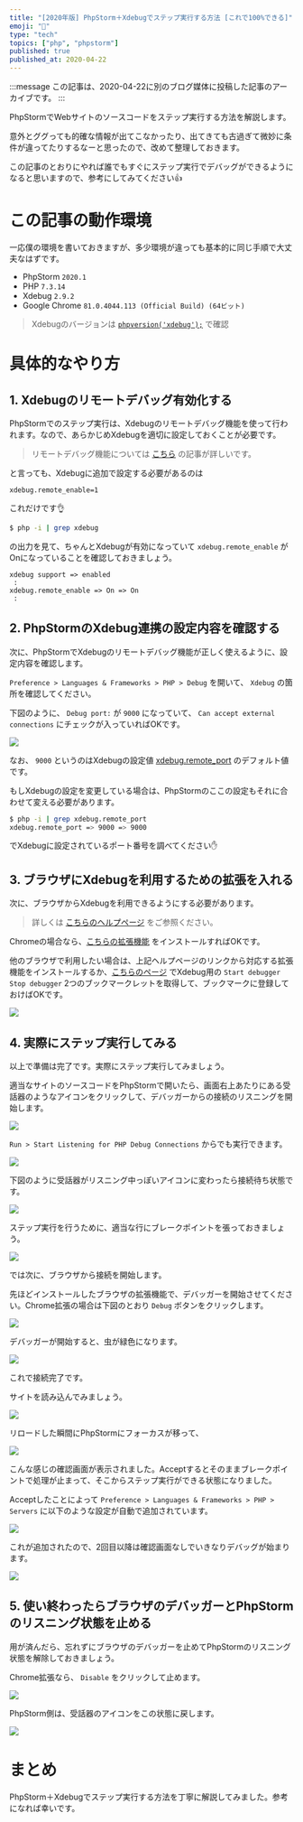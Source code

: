 ```yaml
---
title: "[2020年版] PhpStorm＋Xdebugでステップ実行する方法 [これで100%できる]"
emoji: "🐘"
type: "tech"
topics: ["php", "phpstorm"]
published: true
published_at: 2020-04-22
---
```


:::message
この記事は、2020-04-22に別のブログ媒体に投稿した記事のアーカイブです。
:::

PhpStormでWebサイトのソースコードをステップ実行する方法を解説します。

意外とググっても的確な情報が出てこなかったり、出てきても古過ぎて微妙に条件が違ってたりするなーと思ったので、改めて整理しておきます。

この記事のとおりにやれば誰でもすぐにステップ実行でデバッグができるようになると思いますので、参考にしてみてください👍

# この記事の動作環境

一応僕の環境を書いておきますが、多少環境が違っても基本的に同じ手順で大丈夫なはずです。

* PhpStorm `2020.1`
* PHP `7.3.14`
* Xdebug `2.9.2`
* Google Chrome `81.0.4044.113 (Official Build) (64ビット)`

> Xdebugのバージョンは [`phpversion('xdebug');`](https://www.php.net/manual/ja/function.phpversion.php) で確認

# 具体的なやり方

## 1. Xdebugのリモートデバッグ有効化する

PhpStormでのステップ実行は、Xdebugのリモートデバッグ機能を使って行われます。なので、あらかじめXdebugを適切に設定しておくことが必要です。

> リモートデバッグ機能については [こちら](https://qiita.com/castaneai/items/d5fdf577a348012ed8af) の記事が詳しいです。

と言っても、Xdebugに追加で設定する必要があるのは

```
xdebug.remote_enable=1
```

これだけです👌

```bash
$ php -i | grep xdebug
```

の出力を見て、ちゃんとXdebugが有効になっていて `xdebug.remote_enable` がOnになっていることを確認しておきましょう。

```
xdebug support => enabled
 :
xdebug.remote_enable => On => On
 :
```

## 2. PhpStormのXdebug連携の設定内容を確認する

次に、PhpStormでXdebugのリモートデバッグ機能が正しく使えるように、設定内容を確認します。

`Preference > Languages & Frameworks > PHP > Debug` を開いて、 `Xdebug` の箇所を確認してください。

下図のように、 `Debug port:` が `9000` になっていて、 `Can accept external connections` にチェックが入っていればOKです。

![](https://tva1.sinaimg.cn/large/007S8ZIlgy1ge1qgeuz3jj313w0u07ls.jpg)

なお、 `9000` というのはXdebugの設定値 [xdebug.remote_port](https://xdebug.org/docs/all_settings#remote_port) のデフォルト値です。

もしXdebugの設定を変更している場合は、PhpStormのここの設定もそれに合わせて変える必要があります。

```bash
$ php -i | grep xdebug.remote_port
xdebug.remote_port => 9000 => 9000
```

でXdebugに設定されているポート番号を調べてください✋

## 3. ブラウザにXdebugを利用するための拡張を入れる

次に、ブラウザからXdebugを利用できるようにする必要があります。

> 詳しくは [こちらのヘルプページ](https://pleiades.io/help/phpstorm/browser-debugging-extensions.html) をご参照ください。

Chromeの場合なら、[こちらの拡張機能](https://chrome.google.com/webstore/detail/xdebug-helper/eadndfjplgieldjbigjakmdgkmoaaaoc) をインストールすればOKです。

他のブラウザで利用したい場合は、上記ヘルプページのリンクから対応する拡張機能をインストールするか、[こちらのページ](https://www.jetbrains.com/phpstorm/marklets/) でXdebug用の `Start debugger` `Stop debugger` 2つのブックマークレットを取得して、ブックマークに登録しておけばOKです。

![](https://tva1.sinaimg.cn/large/007S8ZIlgy1ge1r1nri0wj30u10u0qav.jpg)

## 4. 実際にステップ実行してみる

以上で準備は完了です。実際にステップ実行してみましょう。

適当なサイトのソースコードをPhpStormで開いたら、画面右上あたりにある受話器のようなアイコンをクリックして、デバッガーからの接続のリスニングを開始します。

![](https://tva1.sinaimg.cn/large/007S8ZIlgy1ge1robrt1tj31f60u015z.jpg)

`Run > Start Listening for PHP Debug Connections` からでも実行できます。

![](https://tva1.sinaimg.cn/large/007S8ZIlgy1ge1r9yd40mj30jm0p2ha4.jpg)

下図のように受話器がリスニング中っぽいアイコンに変わったら接続待ち状態です。

![](https://tva1.sinaimg.cn/large/007S8ZIlgy1ge1rdfxfr2j301k01ia9w.jpg)

ステップ実行を行うために、適当な行にブレークポイントを張っておきましょう。

![](https://tva1.sinaimg.cn/large/007S8ZIlgy1ge1rkkpm0cj30d007k3ys.jpg)

では次に、ブラウザから接続を開始します。

先ほどインストールしたブラウザの拡張機能で、デバッガーを開始させてください。Chrome拡張の場合は下図のとおり `Debug` ボタンをクリックします。

![](https://tva1.sinaimg.cn/large/007S8ZIlgy1ge1rf3d98zj31f60u0al1.jpg)

デバッガーが開始すると、虫が緑色になります。

![](https://tva1.sinaimg.cn/large/007S8ZIlgy1ge1rh0t5hmj301w01qa9y.jpg)

これで接続完了です。

サイトを読み込んでみましょう。

![](https://tva1.sinaimg.cn/large/007S8ZIlgy1ge1rsqpqfxg313x0m4b29.gif)

リロードした瞬間にPhpStormにフォーカスが移って、

![](https://tva1.sinaimg.cn/large/007S8ZIlgy1ge1rtvqe9ej30u00uualf.jpg)

こんな感じの確認画面が表示されました。Acceptするとそのままブレークポイントで処理が止まって、そこからステップ実行ができる状態になりました。

Acceptしたことによって `Preference > Languages & Frameworks > PHP > Servers` に以下のような設定が自動で追加されています。

![](https://tva1.sinaimg.cn/large/007S8ZIlgy1ge1rvl7iozj315i0u019j.jpg)

これが追加されたので、2回目以降は確認画面なしでいきなりデバッグが始まります。

![](https://tva1.sinaimg.cn/large/007S8ZIlgy1ge1rxk3j0qg313x0m44qp.gif)

## 5. 使い終わったらブラウザのデバッガーとPhpStormのリスニング状態を止める

用が済んだら、忘れずにブラウザのデバッガーを止めてPhpStormのリスニング状態を解除しておきましょう。

Chrome拡張なら、 `Disable` をクリックして止めます。

![](https://tva1.sinaimg.cn/large/007S8ZIlgy1ge1rzk7eeuj307w0bojrm.jpg)

PhpStorm側は、受話器のアイコンをこの状態に戻します。

![](https://tva1.sinaimg.cn/large/007S8ZIlgy1ge1s1aeu64j301o01kjr8.jpg)

# まとめ

PhpStorm＋Xdebugでステップ実行する方法を丁寧に解説してみました。参考になれば幸いです。
